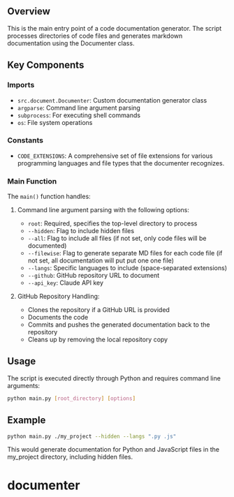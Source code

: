 ## Overview
This is the main entry point of a code documentation generator. The script processes directories of code files and generates markdown documentation using the Documenter class.

## Key Components

### Imports
- `src.document.Documenter`: Custom documentation generator class
- `argparse`: Command line argument parsing
- `subprocess`: For executing shell commands
- `os`: File system operations

### Constants
- `CODE_EXTENSIONS`: A comprehensive set of file extensions for various programming languages and file types that the documenter recognizes.

### Main Function
The `main()` function handles:
1. Command line argument parsing with the following options:
   - `root`: Required, specifies the top-level directory to process
   - `--hidden`: Flag to include hidden files
   - `--all`: Flag to include all files (if not set, only code files will be documented)
   - `--filewise`: Flag to generate separate MD files for each code file (if not set, all documentation will put put one one file)
   - `--langs`: Specific languages to include (space-separated extensions)
   - `--github`: GitHub repository URL to document
   - `--api_key`: Claude API key

2. GitHub Repository Handling:
   - Clones the repository if a GitHub URL is provided
   - Documents the code
   - Commits and pushes the generated documentation back to the repository
   - Cleans up by removing the local repository copy

## Usage
The script is executed directly through Python and requires command line arguments:
```bash
python main.py [root_directory] [options]
```

## Example
```bash
python main.py ./my_project --hidden --langs ".py .js"
```

This would generate documentation for Python and JavaScript files in the my_project directory, including hidden files.

# documenter
